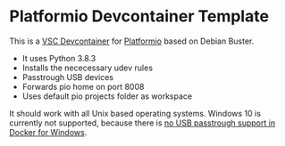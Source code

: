 # Platformio Devcontainer Template

This is a [VSC Devcontainer](https://code.visualstudio.com/docs/remote/containers) for [Platformio](https://platformio.org/) based on Debian Buster.

- It uses Python 3.8.3
- Installs the nececessary udev rules
- Passtrough USB devices
- Forwards pio home on port 8008
- Uses default pio projects folder as workspace

It should work with all Unix based operating systems.
Windows 10 is currently not supported, because there is [no USB passtrough support in Docker for Windows](https://github.com/docker/for-win/issues/3926).
